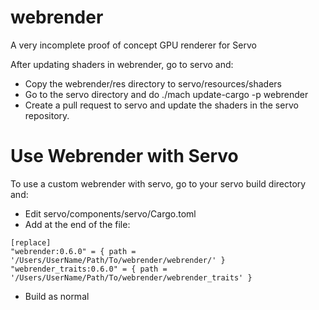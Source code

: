 # webrender
A very incomplete proof of concept GPU renderer for Servo

After updating shaders in webrender, go to servo and:

  * Copy the webrender/res directory to servo/resources/shaders
  * Go to the servo directory and do ./mach update-cargo -p webrender
  * Create a pull request to servo and update the shaders in the servo repository.


# Use Webrender with Servo
To use a custom webrender with servo, go to your servo build directory and:

  * Edit servo/components/servo/Cargo.toml
  * Add at the end of the file:

```
[replace]
"webrender:0.6.0" = { path = '/Users/UserName/Path/To/webrender/webrender/' }
"webrender_traits:0.6.0" = { path = '/Users/UserName/Path/To/webrender/webrender_traits' }
```

  * Build as normal
